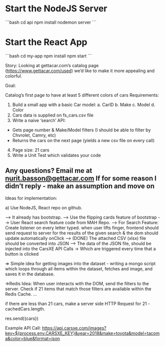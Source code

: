 <h1>Start the NodeJS Server</h1>
```bash
cd api
npm install
nodemon server
```

<h1>Start the React App</h1>
```bash
cd my-app
npm install
npm start
```

Story:
Looking at gettacar.com’s catalog page (https://www.gettacar.com/used) we’d like to make it
more appealing and colorful.

Goal:

Catalog’s first page to have at least 5 different colors of cars
Requirements:
1. Build a small app with a basic Car model:
a. CarID
b. Make
c. Model
d. Color
2. Cars data is supplied on fs_cars.csv file
3. Write a naive ‘search’ API:
- Gets page number & Make/Model filters (I should be able to filter by Chvrolet, Camry,
etc)
- Returns the cars on the next page (yields a new csv file on every call)
4. Page size: 21 cars
5. Write a Unit Test which validates your code

Any questions?
Email me at nurit.basson@gettacar.com
If for some reason I didn’t reply - make an assumption and move on
----------------------------------
Ideas for implementation:

a) Use NodeJS, React repo on github.

--> It already has bootstrap.
--> Use the flipping cards feature of bootstrap
--> User React search feature code from MAH Repo.
--> For Search Feature: Create listener on every letter typed. when user lifts finger, frontend should send request to server for the results of the given search & the dom should update automatically onClick
--> (DONE) The attached CSV (xlsx) file should be converted into JSON
--> The data of the JSON file, should be injected into the CarsXE API Calls -> Which are triggered every time that a button is clicked 



=> Simple idea for getting images into the dataset - writing a mongo script which loops through all items within the dataset, fetches and image, and saves it in the database. 

=>Redis Idea: When user interacts with the DOM, send the filters to the server. Check if 21 items that match those filters are available within the Redis Cache.
...

if there are less than 21 cars, make a server side HTTP Request for 21 - cachedCars.length.

res.send({cars})

Example API Call: https://api.carsxe.com/images?key=${process.env.CARSXE_KEY}&year=2018&make=toyota&model=tacoma&color=blue&format=json





